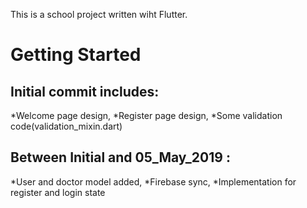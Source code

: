 This is a school project written wiht Flutter.

# Getting Started

## Initial commit includes:

*Welcome page design,
*Register page design,
*Some validation code(validation_mixin.dart)


## Between Initial and 05_May_2019 :

*User and doctor model added,
*Firebase sync,
*Implementation for register and login state
